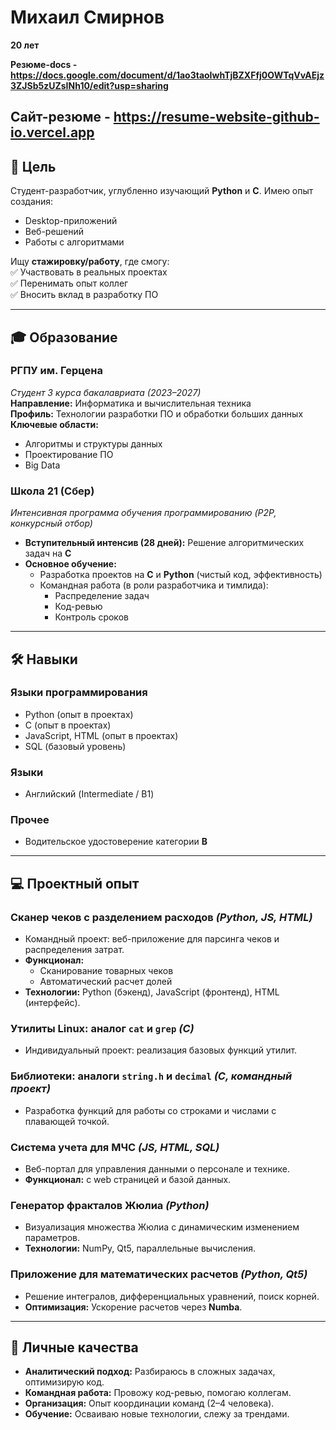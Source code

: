 # Михаил Смирнов  
**20 лет**  

**Резюме-docs - https://docs.google.com/document/d/1ao3taoIwhTjBZXFfj0OWTqVvAEjz3ZJSb5zUZsINh10/edit?usp=sharing**

Сайт-резюме - https://resume-website-github-io.vercel.app
---

## 🎯 Цель  
Студент-разработчик, углубленно изучающий **Python** и **C**. Имею опыт создания:  
- Desktop-приложений  
- Веб-решений  
- Работы с алгоритмами  

Ищу **стажировку/работу**, где смогу:  
✅ Участвовать в реальных проектах  
✅ Перенимать опыт коллег  
✅ Вносить вклад в разработку ПО  

---

## 🎓 Образование  
### **РГПУ им. Герцена**  
*Студент 3 курса бакалавриата (2023–2027)*  
**Направление:** Информатика и вычислительная техника  
**Профиль:** Технологии разработки ПО и обработки больших данных  
**Ключевые области:**  
- Алгоритмы и структуры данных  
- Проектирование ПО  
- Big Data  

### **Школа 21 (Сбер)**  
*Интенсивная программа обучения программированию (P2P, конкурсный отбор)*  
- **Вступительный интенсив (28 дней):** Решение алгоритмических задач на **C**  
- **Основное обучение:**  
  - Разработка проектов на **C** и **Python** (чистый код, эффективность)  
  - Командная работа (в роли разработчика и тимлида):  
    - Распределение задач  
    - Код-ревью  
    - Контроль сроков  

---

## 🛠 Навыки  
### **Языки программирования**  
- Python (опыт в проектах)  
- C (опыт в проектах)  
- JavaScript, HTML (опыт в проектах)  
- SQL (базовый уровень)   

### **Языки**  
- Английский (Intermediate / B1)  

### **Прочее**  
- Водительское удостоверение категории **B**  

---

## 💻 Проектный опыт  
### **Сканер чеков с разделением расходов** *(Python, JS, HTML)*  
- Командный проект: веб-приложение для парсинга чеков и распределения затрат.  
- **Функционал:**  
  - Сканирование товарных чеков  
  - Автоматический расчет долей  
- **Технологии:** Python (бэкенд), JavaScript (фронтенд), HTML (интерфейс).  

### **Утилиты Linux: аналог `cat` и `grep`** *(C)*  
- Индивидуальный проект: реализация базовых функций утилит.  

### **Библиотеки: аналоги `string.h` и `decimal`** *(C, командный проект)*  
- Разработка функций для работы со строками и числами с плавающей точкой.  

### **Система учета для МЧС** *(JS, HTML, SQL)*  
- Веб-портал для управления данными о персонале и технике.  
- **Функционал:** с web страницей и базой данных.  

### **Генератор фракталов Жюлиа** *(Python)*  
- Визуализация множества Жюлиа с динамическим изменением параметров.  
- **Технологии:** NumPy, Qt5, параллельные вычисления.  

### **Приложение для математических расчетов** *(Python, Qt5)*  
- Решение интегралов, дифференциальных уравнений, поиск корней.  
- **Оптимизация:** Ускорение расчетов через **Numba**.  

---

## 🌟 Личные качества  
- **Аналитический подход:** Разбираюсь в сложных задачах, оптимизирую код.  
- **Командная работа:** Провожу код-ревью, помогаю коллегам.  
- **Организация:** Опыт координации команд (2–4 человека).  
- **Обучение:** Осваиваю новые технологии, слежу за трендами.  

